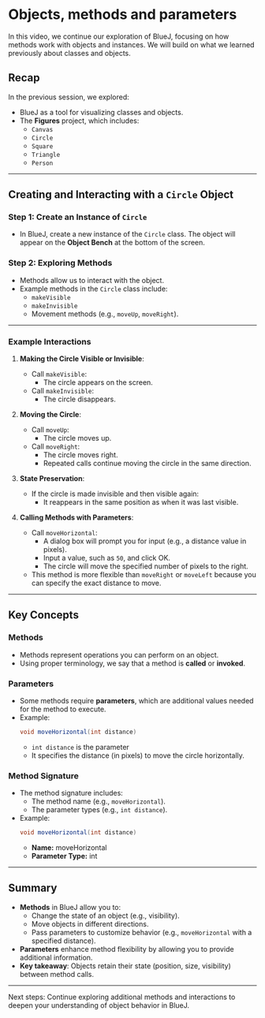 # Objects, methods and parameters

In this video, we continue our exploration of BlueJ, focusing on how methods work with objects and instances. We will build on what we learned previously about classes and objects.

## Recap

In the previous session, we explored:
- BlueJ as a tool for visualizing classes and objects.
- The **Figures** project, which includes:
  - `Canvas`
  - `Circle`
  - `Square`
  - `Triangle`
  - `Person`

---

## Creating and Interacting with a `Circle` Object

### Step 1: Create an Instance of `Circle`
- In BlueJ, create a new instance of the `Circle` class. The object will appear on the **Object Bench** at the bottom of the screen.

### Step 2: Exploring Methods
- Methods allow us to interact with the object.
- Example methods in the `Circle` class include:
  - `makeVisible`
  - `makeInvisible`
  - Movement methods (e.g., `moveUp`, `moveRight`).

---

### Example Interactions

1. **Making the Circle Visible or Invisible**:
   - Call `makeVisible`:
     - The circle appears on the screen.
   - Call `makeInvisible`:
     - The circle disappears.

2. **Moving the Circle**:
   - Call `moveUp`:
     - The circle moves up.
   - Call `moveRight`:
     - The circle moves right.
     - Repeated calls continue moving the circle in the same direction.

3. **State Preservation**:
   - If the circle is made invisible and then visible again:
     - It reappears in the same position as when it was last visible.

4. **Calling Methods with Parameters**:
   - Call `moveHorizontal`:
     - A dialog box will prompt you for input (e.g., a distance value in pixels).
     - Input a value, such as `50`, and click OK.
     - The circle will move the specified number of pixels to the right.
   - This method is more flexible than `moveRight` or `moveLeft` because you can specify the exact distance to move.

---

## Key Concepts

### Methods
- Methods represent operations you can perform on an object.
- Using proper terminology, we say that a method is **called** or **invoked**.

### Parameters
- Some methods require **parameters**, which are additional values needed for the method to execute.
- Example:
  ```java
  void moveHorizontal(int distance)
    ```
    - ```int distance``` is the parameter
    - It specifies the distance (in pixels) to move the circle horizontally.

### Method Signature
- The method signature includes:
    - The method name (e.g., ```moveHorizontal```).
    - The parameter types (e.g., ```int distance```).
- Example:
    ```java
    void moveHorizontal(int distance)
    ```
    - **Name:** moveHorizontal
    - **Parameter Type:** int

---

## Summary

- **Methods** in BlueJ allow you to:
  - Change the state of an object (e.g., visibility).
  - Move objects in different directions.
  - Pass parameters to customize behavior (e.g., ```moveHorizontal``` with a specified distance).
- **Parameters** enhance method flexibility by allowing you to provide additional information. 
- **Key takeaway**: Objects retain their state (position, size, visibility) between method calls.

---

Next steps: Continue exploring additional methods and interactions to deepen your understanding of object behavior in BlueJ.

